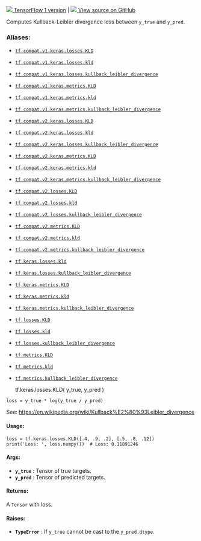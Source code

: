 [ ![](https://tensorflow.google.cn/images/tf_logo_32px.png) TensorFlow 1
version](/versions/r1.15/api_docs/python/tf/keras/losses/KLD) |  [
![](https://tensorflow.google.cn/images/GitHub-Mark-32px.png) View source on
GitHub
](https://github.com/tensorflow/tensorflow/blob/r2.0/tensorflow/python/keras/losses.py#L997-L1032)  
  
  
Computes Kullback-Leibler divergence loss between `y_true` and `y_pred`.

### Aliases:

  * [`tf.compat.v1.keras.losses.KLD`](/api_docs/python/tf/keras/losses/KLD)
  * [`tf.compat.v1.keras.losses.kld`](/api_docs/python/tf/keras/losses/KLD)
  * [`tf.compat.v1.keras.losses.kullback_leibler_divergence`](/api_docs/python/tf/keras/losses/KLD)
  * [`tf.compat.v1.keras.metrics.KLD`](/api_docs/python/tf/keras/losses/KLD)
  * [`tf.compat.v1.keras.metrics.kld`](/api_docs/python/tf/keras/losses/KLD)
  * [`tf.compat.v1.keras.metrics.kullback_leibler_divergence`](/api_docs/python/tf/keras/losses/KLD)
  * [`tf.compat.v2.keras.losses.KLD`](/api_docs/python/tf/keras/losses/KLD)
  * [`tf.compat.v2.keras.losses.kld`](/api_docs/python/tf/keras/losses/KLD)
  * [`tf.compat.v2.keras.losses.kullback_leibler_divergence`](/api_docs/python/tf/keras/losses/KLD)
  * [`tf.compat.v2.keras.metrics.KLD`](/api_docs/python/tf/keras/losses/KLD)
  * [`tf.compat.v2.keras.metrics.kld`](/api_docs/python/tf/keras/losses/KLD)
  * [`tf.compat.v2.keras.metrics.kullback_leibler_divergence`](/api_docs/python/tf/keras/losses/KLD)
  * [`tf.compat.v2.losses.KLD`](/api_docs/python/tf/keras/losses/KLD)
  * [`tf.compat.v2.losses.kld`](/api_docs/python/tf/keras/losses/KLD)
  * [`tf.compat.v2.losses.kullback_leibler_divergence`](/api_docs/python/tf/keras/losses/KLD)
  * [`tf.compat.v2.metrics.KLD`](/api_docs/python/tf/keras/losses/KLD)
  * [`tf.compat.v2.metrics.kld`](/api_docs/python/tf/keras/losses/KLD)
  * [`tf.compat.v2.metrics.kullback_leibler_divergence`](/api_docs/python/tf/keras/losses/KLD)
  * [`tf.keras.losses.kld`](/api_docs/python/tf/keras/losses/KLD)
  * [`tf.keras.losses.kullback_leibler_divergence`](/api_docs/python/tf/keras/losses/KLD)
  * [`tf.keras.metrics.KLD`](/api_docs/python/tf/keras/losses/KLD)
  * [`tf.keras.metrics.kld`](/api_docs/python/tf/keras/losses/KLD)
  * [`tf.keras.metrics.kullback_leibler_divergence`](/api_docs/python/tf/keras/losses/KLD)
  * [`tf.losses.KLD`](/api_docs/python/tf/keras/losses/KLD)
  * [`tf.losses.kld`](/api_docs/python/tf/keras/losses/KLD)
  * [`tf.losses.kullback_leibler_divergence`](/api_docs/python/tf/keras/losses/KLD)
  * [`tf.metrics.KLD`](/api_docs/python/tf/keras/losses/KLD)
  * [`tf.metrics.kld`](/api_docs/python/tf/keras/losses/KLD)
  * [`tf.metrics.kullback_leibler_divergence`](/api_docs/python/tf/keras/losses/KLD)

    
    
    tf.keras.losses.KLD(
        y_true,
        y_pred
    )
    

`loss = y_true * log(y_true / y_pred)`

See: https://en.wikipedia.org/wiki/Kullback%E2%80%93Leibler_divergence

#### Usage:

    
    
    loss = tf.keras.losses.KLD([.4, .9, .2], [.5, .8, .12])
    print('Loss: ', loss.numpy())  # Loss: 0.11891246
    

#### Args:

  * **`y_true`** : Tensor of true targets.
  * **`y_pred`** : Tensor of predicted targets.

#### Returns:

A `Tensor` with loss.

#### Raises:

  * **`TypeError`** : If `y_true` cannot be cast to the `y_pred.dtype`.

